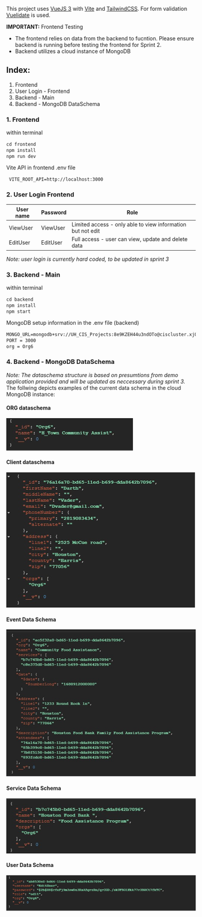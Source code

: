 This project uses [VueJS 3](https://vuejs.org/) with [Vite](https://vitejs.dev/) and [TailwindCSS](https://tailwindcss.com/).
For form validation [Vuelidate](https://vuelidate-next.netlify.app/) is used.

**IMPORTANT:** Frontend Testing
   - The frontend relies on data from the backend to fucntion.  Please ensure backend is running before testing the frontend for Sprint 2.
   - Backend utilizes a cloud instance of MongoDB

## Index:
1. Frontend
2. User Login - Frontend
3. Backend - Main
4. Backend - MongoDB DataSchema

### 1. Frontend
within terminal
```
cd frontend
npm install
npm run dev
```
Vite API in frontend .env file 
```
 VITE_ROOT_API=http://localhost:3000
```
### 2. User Login Frontend

| User name | Password | Role |
|-----------|----------|------|
| ViewUser | ViewUser | Limited access - only able to view information but not edit|
| EditUser | EditUser | Full access - user can view, update and delete data |

*Note: user login is currently hard coded, to be updated in sprint 3*

### 3. Backend - Main
within terminal
```
cd backend
npm install
npm start
```

MongoDB setup information in the .env file (backend)
```
MONGO_URL=mongodb+srv://UH_CIS_Projects:8e9KZEH44u3ndOTo@ciscluster.xj0hvfk.mongodb.net/CIS4339_Project
PORT = 3000
org = Org6
```

### 4. Backend - MongoDB DataSchema
*Note: The dataschema structure is based on presumtions from demo application provided and will be updated as neccessary during sprint 3.* 
The follwing depicts examples of the current data schema in the cloud MongoDB instance:
#### ORG dataschema
![OrgDataSchema](https://github.com/CIS-Spring-2023/project-cis_4339_project_6/blob/main/frontend/src/assets/OrgDataSchema.jpg)

#### Client dataschema
![ClientDataSchema](https://github.com/CIS-Spring-2023/project-cis_4339_project_6/blob/main/frontend/src/assets/ClienDataSchema.jpg)

#### Event Data Schema
![EventsDataSchema](https://github.com/CIS-Spring-2023/project-cis_4339_project_6/blob/main/frontend/src/assets/EventDataSchema.jpg)

#### Service Data Schema
![ServicesDataSchema](https://github.com/CIS-Spring-2023/project-cis_4339_project_6/blob/main/frontend/src/assets/ServiceDataSchema.jpg)

#### User Data Schema
![userDataSchema](https://github.com/CIS-Spring-2023/project-cis_4339_project_6/blob/main/frontend/src/assets/UserDataSchema.jpg)
